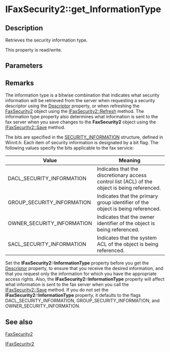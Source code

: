 # IFaxSecurity2::get_InformationType

## Description

Retrieves the security information type.

This property is read/write.

## Parameters

## Remarks

The information type is a bitwise combination that indicates what security information will be retrieved from the server when requesting a security descriptor using the [Descriptor](https://learn.microsoft.com/previous-versions/windows/desktop/fax/-mfax-faxsecurity2-descriptor) property, or when refreshing the [FaxSecurity2](https://learn.microsoft.com/previous-versions/windows/desktop/fax/-mfax-faxsecurity2) object using the [IFaxSecurity2::Refresh](https://learn.microsoft.com/previous-versions/windows/desktop/fax/-mfax-faxsecurity2-refresh-vb) method. The information type property also determines what information is sent to the fax server when you save changes to the **FaxSecurity2** object using the [IFaxSecurity2::Save](https://learn.microsoft.com/previous-versions/windows/desktop/fax/-mfax-faxsecurity2-save-vb) method.

The bits are specified in the [SECURITY_INFORMATION](https://learn.microsoft.com/windows/desktop/SecAuthZ/security-information) structure, defined in Winnt.h. Each item of security information is designated by a bit flag. The following values specify the bits applicable to the fax service:

| Value | Meaning |
| --- | --- |
| DACL_SECURITY_INFORMATION | Indicates that the discretionary access control list (ACL) of the object is being referenced. |
| GROUP_SECURITY_INFORMATION | Indicates that the primary group identifier of the object is being referenced. |
| OWNER_SECURITY_INFORMATION | Indicates that the owner identifier of the object is being referenced. |
| SACL_SECURITY_INFORMATION | Indicates that the system ACL of the object is being referenced. |

Set the **IFaxSecurity2::InformationType** property before you get the [Descriptor](https://learn.microsoft.com/previous-versions/windows/desktop/fax/-mfax-faxsecurity2-descriptor) property, to ensure that you receive the desired information, and that you request only the information for which you have the appropriate access rights. Also, the **IFaxSecurity2::InformationType** property will affect what information is sent to the fax server when you call the [IFaxSecurity2::Save](https://learn.microsoft.com/previous-versions/windows/desktop/fax/-mfax-faxsecurity2-save-vb) method. If you do not set the **IFaxSecurity2::InformationType** property, it defaults to the flags DACL_SECURITY_INFORMATION, GROUP_SECURITY_INFORMATION, and OWNER_SECURITY_INFORMATION.

## See also

[FaxSecurity2](https://learn.microsoft.com/previous-versions/windows/desktop/fax/-mfax-faxsecurity2)

[IFaxSecurity2](https://learn.microsoft.com/previous-versions/windows/desktop/api/faxcomex/nn-faxcomex-ifaxsecurity2)